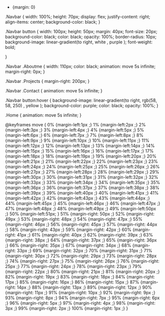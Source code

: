 *  {margin: 0}

.Navbar {
    width: 100%;
    height: 70px;
    display: flex;
    justify-content: right;
    align-items: center;
    background-color: black;
}

.Navbar button {
    width: 100px;
    height: 50px;
    margin: 40px;
    font-size: 20px;
    background-color: black;
    color: black;
    opacity: 100%;
    border-radius: 10px;
    background-image: linear-gradient(to right, white , purple );
    font-weight: bold;
    
}

.Navbar .Aboutme {
    width: 110px;
    color: black;
    animation: move 5s infinite;
    margin-right: 0px;
}

.Navbar .Projects {
    margin-right: 200px;
}

.Navbar .Contact {
    animation: move 5s infinite;
}

.Navbar button:hover {
    background-image: linear-gradient(to right, rgb(58, 58, 250) , yellow );
    background-color: purple;
    color: black;
    opacity: 100%;
}

.Home {
    animation: move 5s infinite;
}

@keyframes move {
    0% {margin-left:1px    ;}
    1% {margin-left:2px  ;}
    2% {margin-left:3px    ;}
    3% {margin-left:4px   ;}
    4% {margin-left:5px    ;}
    5% {margin-left:6px   ;}
    6% {margin-left:7px     ;}
    7% {margin-left:8px   ;}
    8% {margin-left:9px  ;}
    9% {margin-left:10px     ;}
    10% {margin-left:11px    ;}
    11% {margin-left:12px    ;}
    12% {margin-left:13px    ;}
    13% {margin-left:14px   ;}
    14% {margin-left:15px  ;}
    15% {margin-left:16px     ;}
    16% {margin-left:17px      ;}
    17% {margin-left:18px     ;}
    18% {margin-left:19px    ;}
    19% {margin-left:20px   ;}
    20% {margin-left:21px     ;}
    21% {margin-left:22px      ;}
    22% {margin-left:23px      ;}
    23% {margin-left:24px      ;}
    24% {margin-left:25px         ;}
    25% {margin-left:26px     ;}
    26% {margin-left:27px      ;}
    27% {margin-left:28px      ;}
    28% {margin-left:29px      ;}
    29% {margin-left:30px      ;}
    30% {margin-left:31px      ;}
    31% {margin-left:32px     ;}
    32% {margin-left:33px     ;}
    33% {margin-left:34px     ;}
    34% {margin-left:35px     ;}
    35% {margin-left:36px    ;}
    36% {margin-left:37px     ;}
    37% {margin-left:38px    ;}
    38% {margin-left:39px    ;}
    39% {margin-left:40px      ;}
    40% {margin-left:41px     ;}
    41% {margin-left:42px     ;}
    42% {margin-left:43px     ;}
    43% {margin-left:44px    ;}
    44% {margin-left:45px     ;}
    45% {margin-left:46px     ;}
    46% {margin-left:47px     ;}
    47% {margin-left:48px       ;}
    48% {margin-left:49px      ;}
    49% {margin-left:50px      ;}
    50% {margin-left:51px; }
    51% {margin-right: 50px     ;}
    52% {margin-right: 49px     ;}
    53% {margin-right: 48px     ;}
    54% {margin-right: 47px   ;}
    55% {margin-right: 46px  ;}
    56% {margin-right: 45px      ;}
    57% {margin-right: 44px    ;}
    58% {margin-right: 43px      ;}
    59% {margin-right: 42px     ;}
    60% {margin-right: 41px   ;}
    61% {margin-right: 40px    ;}
    62% {margin-right: 39px    ;}
    63% {margin-right: 38px    ;}
    64% {margin-right: 37px     ;}
    65% {margin-right: 36px     ;}
    66% {margin-right: 35px    ;}
    67% {margin-right: 34px      ;}
    68% {margin-right: 33px     ;}
    69% {margin-right: 32px     ;}
    70% {margin-right: 31px     ;}
    71% {margin-right: 30px     ;}
    72% {margin-right: 29px      ;}
    73% {margin-right: 28px     ;}
    74% {margin-right: 27px   ;}
    75% {margin-right: 26px    ;}
    76% {margin-right: 25px       ;}
    77% {margin-right: 24px    ;}
    78% {margin-right: 23px     ;}
    79% {margin-right: 22px      ;}
    80% {margin-right: 21px      ;}
    81% {margin-right: 20px     ;}
    82% {margin-right: 19px    ;}
    83% {margin-right: 18px      ;}
    84% {margin-right: 17px    ;}
    85% {margin-right: 16px     ;}
    86% {margin-right: 15px   ;}
    87% {margin-right: 14px     ;}
    88% {margin-right: 13px    ;}
    89% {margin-right: 12px     ;}
    90% {margin-right: 11px     ;}
    91% {margin-right: 10px    ;}
    92% {margin-right: 9px      ;}
    93% {margin-right: 8px    ;}
    94% {margin-right: 7px    ;}
    95% {margin-right: 6px     ;}
    96% {margin-right: 5px    ;}
    97% {margin-right: 4px     ;}
    98% {margin-right: 3px     ;}
    99% {margin-right: 2px      ;}
    100% {margin-right: 1px     ;}
   }


